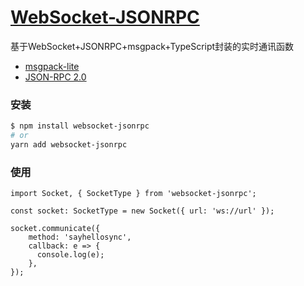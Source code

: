 # [WebSocket-JSONRPC](https://github.com/Hxgh/websocket-jsonrpc)

基于WebSocket+JSONRPC+msgpack+TypeScript封装的实时通讯函数
- [msgpack-lite](https://github.com/kawanet/msgpack-lite/)
- [JSON-RPC 2.0](http://wiki.geekdream.com/Specification/json-rpc_2.0.html)

### 安装

```sh
$ npm install websocket-jsonrpc
# or
yarn add websocket-jsonrpc
```
### 使用
```
import Socket, { SocketType } from 'websocket-jsonrpc';

const socket: SocketType = new Socket({ url: 'ws://url' });

socket.communicate({
    method: 'sayhellosync',
    callback: e => {
      console.log(e);
    },
});

```